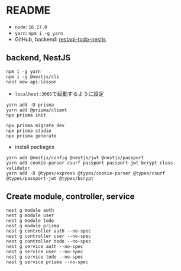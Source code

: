 # README

- `node`: `16.17.0`
- `yarn`: `npm i -g yarn`
- GitHub, backend: [restapi-todo-nestjs](https://github.com/GomaGoma676/restapi-todo-nestjs)

## backend, NestJS

```shell
npm i -g yarn
npm i -g @nestjs/cli
nest new api-lesson
```

- `localhost:3005`で起動するように設定

```shell
yarn add -D prisma
yarn add @prisma/client
npx prisma init
```

```shell
npx prisma migrate dev
npx prisma studio
npx prisma generate
```

- install packages

```shell
yarn add @nestjs/config @nestjs/jwt @nestjs/passport 
yarn add cookie-parser csurf passport passport-jwt bcrypt class-validator
yarn add -D @types/express @types/cookie-parser @types/csurf @types/passport-jwt @types/bcrypt
```

## Create module, controller, service

```shell
nest g module auth
nest g module user
nest g module todo
nest g module prisma
nest g controller auth --no-spec
nest g controller user --no-spec
nest g controller todo --no-spec
nest g service auth --no-spec
nest g service user --no-spec
nest g service todo --no-spec
nest g service prisma --no-spec
```
